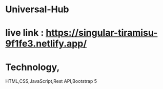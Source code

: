 # Universal-Hub
# live link : https://singular-tiramisu-9f1fe3.netlify.app/

# Technology, 
HTML,CSS,JavaScript,Rest API,Bootstrap 5
